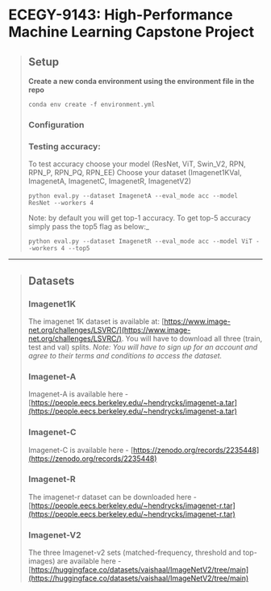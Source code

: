 # ECEGY-9143: High-Performance Machine Learning Capstone Project

> ## Setup
>
> **Create a new conda environment using the environment file in the repo**
>
> ```
> conda env create -f environment.yml
> ```
>
> ### Configuration
>
> ### Testing accuracy:
>
> To test accuracy choose your model (ResNet, ViT, Swin_V2, RPN, RPN_P, RPN_PQ, RPN_EE)
> Choose your dataset (Imagenet1KVal, ImagenetA, ImagenetC, ImagenetR, ImagenetV2)
>
> ```
> python eval.py --dataset ImagenetA --eval_mode acc --model ResNet --workers 4
> ```
>
> Note: by default you will get top-1 accuracy. To get top-5 accuracy simply pass the top5 flag as below:\_
>
> ```
> python eval.py --dataset ImagenetR --eval_mode acc --model ViT --workers 4 --top5
> ```

---

> ## Datasets
>
> ### Imagenet1K
>
> The imagenet 1K dataset is available at: [https://www.image-net.org/challenges/LSVRC/](https://www.image-net.org/challenges/LSVRC/). You will have to download all three (train, test and val) splits.
> _Note: You will have to sign up for an account and agree to their terms and conditions to access the dataset._
>
> ### Imagenet-A
>
> Imagenet-A is available here - [https://people.eecs.berkeley.edu/~hendrycks/imagenet-a.tar](https://people.eecs.berkeley.edu/~hendrycks/imagenet-a.tar)
>
> ### Imagenet-C
>
> Imagenet-C is available here - [https://zenodo.org/records/2235448](https://zenodo.org/records/2235448)
>
> ### Imagenet-R
>
> The imagenet-r dataset can be downloaded here - [https://people.eecs.berkeley.edu/~hendrycks/imagenet-r.tar](https://people.eecs.berkeley.edu/~hendrycks/imagenet-r.tar)
>
> ### Imagenet-V2
>
> The three Imagenet-v2 sets (matched-frequency, threshold and top-images) are available here - [https://huggingface.co/datasets/vaishaal/ImageNetV2/tree/main](https://huggingface.co/datasets/vaishaal/ImageNetV2/tree/main)
